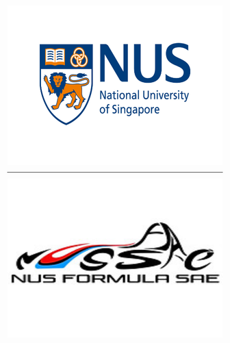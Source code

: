 <img src='./Figures/NUS_logo_full-horizontal.jpg' width='600' height='372'>

---

<img src='./Figures/NUS%20Formula%20SAE%20Logo.jpeg' width='600' height='372'>
